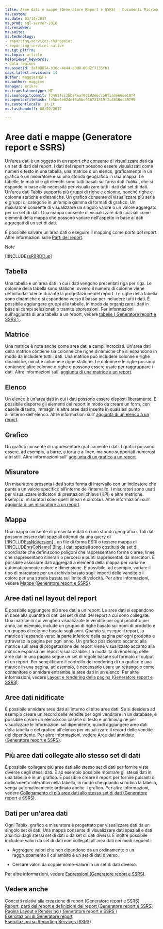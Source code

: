 ```yaml
---
title: Aree dati e mappe (Generatore Report e SSRS) | Documenti Microsoft
ms.custom: 
ms.date: 03/14/2017
ms.prod: sql-server-2016
ms.reviewer: 
ms.suite: 
ms.technology:
- reporting-services-sharepoint
- reporting-services-native
ms.tgt_pltfrm: 
ms.topic: article
helpviewer_keywords:
- data regions
ms.assetid: 3afb8874-b36c-4e44-a0d8-80d2f7135fb1
caps.latest.revision: 14
author: maggiesMSFT
ms.author: maggies
manager: erikre
ms.translationtype: MT
ms.sourcegitcommit: f3481fcc2bb74eaf93182e6cc58f5a06666e10f4
ms.openlocfilehash: fe5be4e624ef5a5bc956731819f2b4636dc39799
ms.contentlocale: it-it
ms.lasthandoff: 08/09/2017

---
```

# <a name="data-regions-and-maps-report-builder-and-ssrs"></a>Aree dati e mappe (Generatore report e SSRS)
  Un'area dati è un oggetto in un report che consente di visualizzare dati da un set di dati del report. I dati del report possono essere visualizzati come numeri e testo in una tabella, una matrice o un elenco, graficamente in un grafico o un misuratore e su uno sfondo geografico in una mappa. Le tabelle, le matrici e gli elenchi sono tutti basati sull'area dati *Tablix* , che si espande in base alle necessità per visualizzare tutti i dati dal set di dati. Un'area dati Tablix supporta più gruppi di righe e colonne, nonché righe e colonne statiche e dinamiche. Un grafico consente di visualizzare più serie e gruppi di categorie in un'ampia gamma di formati di grafico. Un misuratore consente di visualizzare un singolo valore o un valore aggregato per un set di dati. Una mappa consente di visualizzare dati spaziali come elementi della mappa che possono variare nell'aspetto in base ai dati aggregati di un set di dati.  
  
 È possibile salvare un'area dati o eseguire il mapping come *parte del report*. Altre informazioni sulle [Parti del report](../../reporting-services/report-design/report-parts-report-builder-and-ssrs.md).  
  
> [!NOTE]  
>  [!INCLUDE[ssRBRDDup](../../includes/ssrbrddup-md.md)]  
  
## <a name="table"></a>Tabella  
 Una tabella è un'area dati in cui i dati vengono presentati riga per riga. Le colonne della tabella sono statiche, ovvero il numero di colonne viene definito dall'utente durante la progettazione del report. Le righe della tabella sono dinamiche e si espandono verso il basso per includere tutti i dati. È possibile aggiungere gruppi alle tabelle, in modo da organizzare i dati in base ai campi selezionati o tramite espressioni. Per informazioni sull'aggiunta di una tabella a un report, vedere [tabelle &#40; Generatore report e SSRS &#41; ](../../reporting-services/report-design/tables-report-builder-and-ssrs.md).  
  
## <a name="matrix"></a>Matrice  
 Una matrice è nota anche come area dati a campi incrociati. Un'area dati della matrice contiene sia colonne che righe dinamiche che si espandono in modo da includere tutti i dati. Una matrice può includere colonne e righe dinamiche, nonché colonne e righe statiche. Le colonne e le righe possono contenere altre colonne o righe e possono essere usate per raggruppare i dati. Altre informazioni sull' [aggiunta di una matrice a un report](../../reporting-services/report-design/create-a-matrix-report-builder-and-ssrs.md).  
  
## <a name="list"></a>Elenco  
 Un elenco è un'area dati in cui i dati possono essere disposti liberamente. È possibile disporre gli elementi dei report in modo da creare un form, con caselle di testo, immagini e altre aree dati inserite in qualsiasi punto all'interno dell'elenco. Altre informazioni sull' [aggiunta di un elenco a un report](../../reporting-services/report-design/create-invoices-and-forms-with-lists-report-builder-and-ssrs.md).  
  
## <a name="chart"></a>Grafico  
 Un grafico consente di rappresentare graficamente i dati. I grafici possono essere, ad esempio, a barre, a torta e a linee, ma sono supportati numerosi altri stili. Altre informazioni sull' [aggiunta di un grafico a un report](../../reporting-services/report-design/charts-report-builder-and-ssrs.md).  
  
## <a name="gauge"></a>Misuratore  
 Un misuratore presenta i dati sotto forma di intervallo con un indicatore che punta a un valore specifico all'interno dell'intervallo. I misuratori sono usati per visualizzare indicatori di prestazioni chiave (KPI) e altre metriche. Esempi di misuratori sono quelli lineari e circolari. Altre informazioni sull' [aggiunta di un misuratore a un report](../../reporting-services/report-design/gauges-report-builder-and-ssrs.md).  
  
## <a name="map"></a>Mappa  
 Una mappa consente di presentare dati su uno sfondo geografico. Tali dati possono essere dati spaziali ottenuti da una query di [!INCLUDE[ssNoVersion](../../includes/ssnoversion-md.md)] , un file di forma ESRI o tessere mappa di [!INCLUDE[msCoName](../../includes/msconame-md.md)] Bing. I dati spaziali sono costituiti da set di coordinate che definiscono poligoni che rappresentano forme o aree, linee che rappresentano itinerari o percorsi e punti rappresentati da marcatori. È possibile associare dati aggregati a elementi della mappa per variarne automaticamente colore e dimensione. È possibile, ad esempio, variare il tipo di marcatore per un archivio basato sugli importi delle vendite o il colore per una strada basata sul limite di velocità. Per altre informazioni, vedere [Mappe &#40;Generatore report e SSRS&#41;](../../reporting-services/report-design/maps-report-builder-and-ssrs.md).  
  
## <a name="data-regions-in-the-report-layout"></a>Aree dati nel layout del report  
 È possibile aggiungere più aree dati a un report. Le aree dati si espandono in base alla quantità di dati del set di dati del report a cui sono collegate. Una matrice in cui vengono visualizzate le vendite per ogni prodotto per anno, ad esempio, include un gruppo di righe basato sui nomi di prodotto e un gruppo di colonne basato sugli anni. Quando si esegue il report, la matrice si espande verso la parte inferiore della pagina per ogni prodotto e attraverso la pagina per ogni anno. Un grafico posizionato accanto alla matrice sull'area di progettazione del report viene visualizzato accanto alla matrice espansa nel report visualizzabile. La modalità di rendering delle aree dati in una pagina segue un set di regole basate sul formato di output di un report. Per semplificare il controllo del rendering di un grafico e una matrice in una pagina, ad esempio, è necessario usare un rettangolo come contenitore o annidare entrambe le aree dati in un elenco. Per altre informazioni, vedere [Layout e rendering della pagina &#40;Generatore report e SSRS&#41;](../../reporting-services/report-design/page-layout-and-rendering-report-builder-and-ssrs.md).  
  
## <a name="nested-data-regions"></a>Aree dati nidificate  
 È possibile annidare aree dati all'interno di altre aree dati. Se si desidera ad esempio creare un record delle vendite per ogni venditore in un database, è possibile creare un elenco con caselle di testo e un'immagine per visualizzare le informazioni sul dipendente, quindi aggiungere aree dati della tabella e del grafico all'elenco per visualizzare il record delle vendite del dipendente. Per altre informazioni, vedere [Aree dati annidate &#40;Generatore report e SSRS&#41;](../../reporting-services/report-design/nested-data-regions-report-builder-and-ssrs.md).  
  
## <a name="multiple-data-regions-linked-to-the-same-dataset"></a>Più aree dati collegate allo stesso set di dati  
 È possibile collegare più aree dati allo stesso set di dati per fornire viste diverse degli stessi dati. È ad esempio possibile mostrare gli stessi dati in una tabella e in un grafico. È possibile creare il report per fornire pulsanti di ordinamento interattivi nella tabella, in modo che quando si ordina la tabella, venga automaticamente ordinato anche il grafico. Per altre informazioni, vedere [Collegamento di più aree dati allo stesso set di dati &#40;Generatore report e SSRS&#41;](../../reporting-services/report-design/linking-multiple-data-regions-to-the-same-dataset-report-builder-and-ssrs.md).  
  
## <a name="data-for-a-data-region"></a>Dati per un'area dati  
 Ogni Tablix, grafico e misuratore è progettato per visualizzare dati da un singolo set di dati. Una mappa consente di visualizzare dati spaziali e dati analitici dagli stessi set di dati o da set di dati diversi. È inoltre possibile includere valori da set di dati non collegati all'area dati nei modi seguenti:  
  
-   Aggregare valori che non dipendono da un ordinamento o un raggruppamento il cui ambito è un set di dati diverso.  
  
-   Cercare valori da coppie nome-valore in un set di dati diverso.  
  
 Per altre informazioni, vedere [Espressioni &#40;Generatore report e SSRS&#41;](../../reporting-services/report-design/expressions-report-builder-and-ssrs.md).  
  
## <a name="see-also"></a>Vedere anche  
 [Concetti relativi alla creazione di report &#40;Generatore report e SSRS&#41;](../../reporting-services/report-design/report-authoring-concepts-report-builder-and-ssrs.md)   
 [Report, parti del report e definizioni dei report &#40;Generatore report e SSRS&#41;](../../reporting-services/report-design/reports-report-parts-and-report-definitions-report-builder-and-ssrs.md)   
 [Pagina Layout e Rendering &#40; Generatore report e SSRS &#41;](../../reporting-services/report-design/page-layout-and-rendering-report-builder-and-ssrs.md)   
 [Esercitazioni di Generatore report](../../reporting-services/report-builder-tutorials.md)   
 [Esercitazioni su Reporting Services &#40;SSRS&#41;](../../reporting-services/reporting-services-tutorials-ssrs.md)  
  
  
